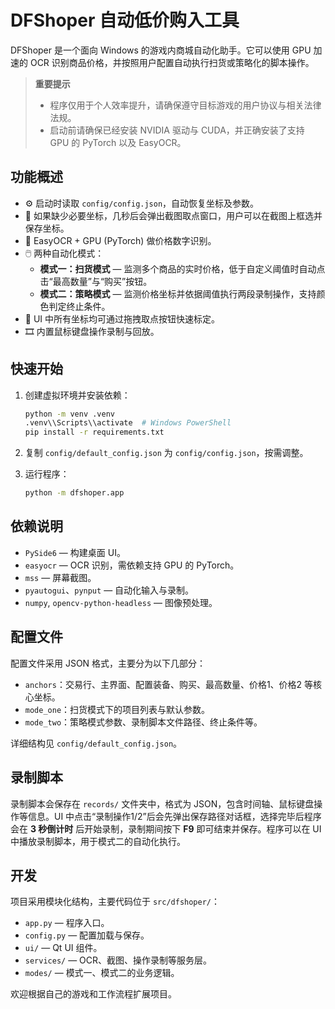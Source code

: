 # DFShoper 自动低价购入工具

DFShoper 是一个面向 Windows 的游戏内商城自动化助手。它可以使用 GPU 加速的 OCR 识别商品价格，并按照用户配置自动执行扫货或策略化的脚本操作。

> **重要提示**
> - 程序仅用于个人效率提升，请确保遵守目标游戏的用户协议与相关法律法规。
> - 启动前请确保已经安装 NVIDIA 驱动与 CUDA，并正确安装了支持 GPU 的 PyTorch 以及 EasyOCR。

## 功能概述

- ⚙️ 启动时读取 `config/config.json`，自动恢复坐标及参数。
- 📸 如果缺少必要坐标，几秒后会弹出截图取点窗口，用户可以在截图上框选并保存坐标。
- 🧠 EasyOCR + GPU (PyTorch) 做价格数字识别。
- 🖱️ 两种自动化模式：
  - **模式一：扫货模式** — 监测多个商品的实时价格，低于自定义阈值时自动点击“最高数量”与“购买”按钮。
  - **模式二：策略模式** — 监测价格坐标并依据阈值执行两段录制操作，支持颜色判定终止条件。
- 🎯 UI 中所有坐标均可通过拖拽取点按钮快速标定。
- 🎞️ 内置鼠标键盘操作录制与回放。

## 快速开始

1. 创建虚拟环境并安装依赖：

   ```bash
   python -m venv .venv
   .venv\\Scripts\\activate  # Windows PowerShell
   pip install -r requirements.txt
   ```

2. 复制 `config/default_config.json` 为 `config/config.json`，按需调整。
3. 运行程序：

   ```bash
   python -m dfshoper.app
   ```

## 依赖说明

- `PySide6` — 构建桌面 UI。
- `easyocr` — OCR 识别，需依赖支持 GPU 的 PyTorch。
- `mss` — 屏幕截图。
- `pyautogui`、`pynput` — 自动化输入与录制。
- `numpy`, `opencv-python-headless` — 图像预处理。

## 配置文件

配置文件采用 JSON 格式，主要分为以下几部分：

- `anchors`：交易行、主界面、配置装备、购买、最高数量、价格1、价格2 等核心坐标。
- `mode_one`：扫货模式下的项目列表与默认参数。
- `mode_two`：策略模式参数、录制脚本文件路径、终止条件等。

详细结构见 `config/default_config.json`。

## 录制脚本

录制脚本会保存在 `records/` 文件夹中，格式为 JSON，包含时间轴、鼠标键盘操作等信息。UI 中点击“录制操作1/2”后会先弹出保存路径对话框，选择完毕后程序会在 **3 秒倒计时** 后开始录制，录制期间按下 **F9** 即可结束并保存。程序可以在 UI 中播放录制脚本，用于模式二的自动化执行。

## 开发

项目采用模块化结构，主要代码位于 `src/dfshoper/`：

- `app.py` — 程序入口。
- `config.py` — 配置加载与保存。
- `ui/` — Qt UI 组件。
- `services/` — OCR、截图、操作录制等服务层。
- `modes/` — 模式一、模式二的业务逻辑。

欢迎根据自己的游戏和工作流程扩展项目。

